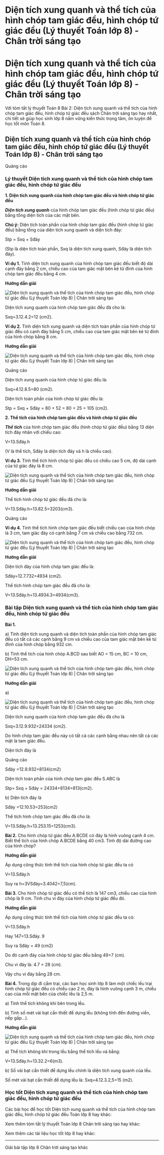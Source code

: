 # Diện tích xung quanh và thể tích của hình chóp tam giác đều, hình chóp tứ giác đều (Lý thuyết Toán lớp 8) - Chân trời sáng tạo

# Diện tích xung quanh và thể tích của hình chóp tam giác đều, hình chóp tứ giác đều (Lý thuyết Toán lớp 8) - Chân trời sáng tạo

Với tóm tắt lý thuyết Toán 8 Bài 2: Diện tích xung quanh và thể tích của hình chóp tam giác đều, hình chóp tứ giác đều sách Chân trời sáng tạo hay nhất, chi tiết sẽ giúp học sinh lớp 8 nắm vững kiến thức trọng tâm, ôn luyện để học tốt môn Toán 8.

## Diện tích xung quanh và thể tích của hình chóp tam giác đều, hình chóp tứ giác đều (Lý thuyết Toán lớp 8) - Chân trời sáng tạo

Quảng cáo

### **Lý thuyết Diện tích xung quanh và thể tích của hình chóp tam giác đều, hình chóp tứ giác đều**

**1\. Diện tích xung quanh của hình chóp tam giác đều và hình chóp tứ giác đều**

**_Diện tích xung quanh_** của hình chóp tam giác đều (hình chóp tứ giác đều) bằng tổng diện tích của các mặt bên.

**Chú ý:** Diện tích toàn phần của hình chóp tam giác đều (hình chóp tứ giác đều) bằng tổng của diện tích xung quanh và diện tích đáy:

Stp = Sxq \+ Sđáy

(Stp là diện tích toàn phần, Sxq là diện tích xung quanh, Sđáy là diện tích đáy).

**Ví dụ 1.** Tính diện tích xung quanh của hình chóp tam giác đều biết độ dài cạnh đáy bằng 2 cm, chiều cao của tam giác mặt bên kẻ từ đỉnh của hình chóp tam giác đều bằng 4 cm.

**Hướng dẫn giải**

![Diện tích xung quanh và thể tích của hình chóp tam giác đều, hình chóp tứ giác đều \(Lý thuyết Toán lớp 8\) | Chân trời sáng tạo](https://vietjack.com/toan-8-ct/images/ly-thuyet-bai-2-dien-tich-xung-quanh-va-the-tich-cua-hinh-chop-tam-giac-deu-hinh-chop-tu-giac-deu.PNG)

Diện tích xung quanh của hình chóp tam giác đều đã cho là:

Sxq=3.12.4.2=12 (cm2).

**Ví dụ 2.** Tính diện tích xung quanh và diện tích toàn phần của hình chóp tứ giác đều có cạnh đáy bằng 5 cm, chiều cao của tam giác mặt bên kẻ từ đỉnh của hình chóp bằng 8 cm.

**Hướng dẫn giải**

![Diện tích xung quanh và thể tích của hình chóp tam giác đều, hình chóp tứ giác đều \(Lý thuyết Toán lớp 8\) | Chân trời sáng tạo](https://vietjack.com/toan-8-ct/images/ly-thuyet-bai-2-dien-tich-xung-quanh-va-the-tich-cua-hinh-chop-tam-giac-deu-hinh-chop-tu-giac-deu-1.PNG)

Quảng cáo

Diện tích xung quanh của hình chóp tứ giác đều là:

Sxq=4.12.8.5=80 (cm2).

Diện tích toàn phần của hình chóp tứ giác đều là:

Stp = Sxq \+ Sđáy = 80 + 52 = 80 + 25 = 105 (cm2).

**2. Thể tích của hình chóp tam giác đều và hình chóp tứ giác đều**

**_Thể tích_** của hình chóp tam giác đều (hình chóp tứ giác đều) bằng 13 diện tích đáy nhân với chiều cao:

V=13.Sđáy.h

(V là thể tích, Sđáy là diện tích đáy và h là chiều cao).

**Ví dụ 3.** Tính thể tích hình chóp tứ giác đều có chiều cao 5 cm, độ dài cạnh của tứ giác đáy là 8 cm.

![Diện tích xung quanh và thể tích của hình chóp tam giác đều, hình chóp tứ giác đều \(Lý thuyết Toán lớp 8\) | Chân trời sáng tạo](https://vietjack.com/toan-8-ct/images/ly-thuyet-bai-2-dien-tich-xung-quanh-va-the-tich-cua-hinh-chop-tam-giac-deu-hinh-chop-tu-giac-deu-2.PNG)

**Hướng dẫn giải**

Thể tích hình chóp tứ giác đều đã cho là:

V=13.Sđáy.h=13.82.5=3203(cm3).

Quảng cáo

**Ví dụ 4.** Tính thể tích hình chóp tam giác đều biết chiều cao của hình chóp là 3 cm, tam giác đáy có cạnh bằng 7 cm và chiều cao bằng 732 cm.

![Diện tích xung quanh và thể tích của hình chóp tam giác đều, hình chóp tứ giác đều \(Lý thuyết Toán lớp 8\) | Chân trời sáng tạo](https://vietjack.com/toan-8-ct/images/ly-thuyet-bai-2-dien-tich-xung-quanh-va-the-tich-cua-hinh-chop-tam-giac-deu-hinh-chop-tu-giac-deu-3.PNG)

**Hướng dẫn giải**

Diện tích đáy của hình chóp tam giác đều là:

Sđáy=12.7.732=4934 (cm2).

Thể tích hình chóp tam giác đều đã cho là:

V=13.Sđáy.h=13.4934.3=4934(cm3).

### **Bài tập Diện tích xung quanh và thể tích của hình chóp tam giác đều, hình chóp tứ giác đều**

**Bài 1.**

a) Tính diện tích xung quanh và diện tích toàn phần của hình chóp tam giác đều có tất cả các cạnh bằng 9 cm và chiều cao của tam giác mặt bên kẻ từ đỉnh của hình chóp bằng 932 cm.

b) Tính thể tích của hình chóp A.BCD sau biết AO = 15 cm, BC = 10 cm, DH=53 cm.

![Diện tích xung quanh và thể tích của hình chóp tam giác đều, hình chóp tứ giác đều \(Lý thuyết Toán lớp 8\) | Chân trời sáng tạo](https://vietjack.com/toan-8-ct/images/ly-thuyet-bai-2-dien-tich-xung-quanh-va-the-tich-cua-hinh-chop-tam-giac-deu-hinh-chop-tu-giac-deu-4.PNG)

**Hướng dẫn giải**

a) 

![Diện tích xung quanh và thể tích của hình chóp tam giác đều, hình chóp tứ giác đều \(Lý thuyết Toán lớp 8\) | Chân trời sáng tạo](https://vietjack.com/toan-8-ct/images/ly-thuyet-bai-2-dien-tich-xung-quanh-va-the-tich-cua-hinh-chop-tam-giac-deu-hinh-chop-tu-giac-deu-5.PNG)

Diện tích xung quanh của hình chóp tam giác đều đã cho là

Sxq=3.12.9.932=24334 (cm2).

Do hình chóp tam giác đều này có tất cả các cạnh bằng nhau nên tất cả các mặt là tam giác đều.

Diện tích đáy là

Quảng cáo

Sđáy =12.9.932=8134(cm2)

Diện tích toàn phần của hình chóp tam giác đều S.ABC là

Stp= Sxq \+ Sđáy = 24334+8134=813(cm2).

b) Diện tích đáy là

Sđáy =12.10.53=253(cm2)

Thể tích hình chóp tam giác đều đã cho là:

V=13.Sđáy.h=13.253.15=1253(cm3).

**Bài 2.** Cho hình chóp tứ giác đều A.BCDE có đáy là hình vuông cạnh 4 cm. Biết thể tích của hình chóp A.BCDE bằng 40 cm3. Tính độ dài đường cao của hình chóp?

**Hướng dẫn giải**

Áp dụng công thức tính thể tích của hình chóp tứ giác đều ta có

V=13.Sđáy.h

Suy ra h=3VSđáy=3.4042=7,5(cm).

**Bài 3.** Cho hình chóp tứ giác đều có thể tích là 147 cm3, chiều cao của hình chóp là 9 cm. Tính chu vi đáy của hình chóp tứ giác đều đó.

**Hướng dẫn giải**

Áp dụng công thức tính thể tích của hình chóp tứ giác đều ta có:

V=13.Sđáy.h

Hay 147=13.Sđáy. 9

Suy ra Sđáy = 49 (cm2)

Do đó cạnh đáy của hình chóp tứ giác đều bằng 49=7 (cm).

Chu vi đáy là: 4.7 = 28 (cm).

Vậy chu vi đáy bằng 28 cm.

**Bài 4.** Trong dịp đi cắm trại, các bạn học sinh lớp 8 làm một chiếc lều trại hình chóp tứ giác đều có chiều cao 2 m, đáy là hình vuông cạnh 3 m, chiều cao của mỗi mặt bên của chiếc lều là 2,5 m.

a) Tính thể tích không khí bên trong lều.

b) Tính số mét vải bạt cần thiết để dựng lều (không tính đến đường viền, nếp gấp...).

**Hướng dẫn giải**

![Diện tích xung quanh và thể tích của hình chóp tam giác đều, hình chóp tứ giác đều \(Lý thuyết Toán lớp 8\) | Chân trời sáng tạo](https://vietjack.com/toan-8-ct/images/ly-thuyet-bai-2-dien-tich-xung-quanh-va-the-tich-cua-hinh-chop-tam-giac-deu-hinh-chop-tu-giac-deu-6.PNG)

a) Thể tích không khí trong lều bằng thể tích lều và bằng:

V=13.Sđáy.h=13.32.2=6(m3).

b) Số vải bạt cần thiết để dựng lều chính là diện tích xung quanh của lều.

Số mét vải bạt cần thiết để dựng lều là: Sxq=4.12.3.2,5=15 (m2).

### **Học tốt Diện tích xung quanh và thể tích của hình chóp tam giác đều, hình chóp tứ giác đều**

Các bài học để học tốt Diện tích xung quanh và thể tích của hình chóp tam giác đều, hình chóp tứ giác đều Toán lớp 8 hay khác:

Xem thêm tóm tắt lý thuyết Toán lớp 8 Chân trời sáng tạo hay khác:

Xem thêm các tài liệu học tốt lớp 8 hay khác:

* * *

Giải bài tập lớp 8 Chân trời sáng tạo khác
